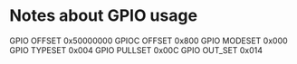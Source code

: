 # Notes about GPIO usage

GPIO OFFSET 0x50000000
GPIOC OFFSET 0x800
GPIO MODESET 0x000
GPIO TYPESET 0x004
GPIO PULLSET 0x00C
GPIO OUT_SET 0x014
